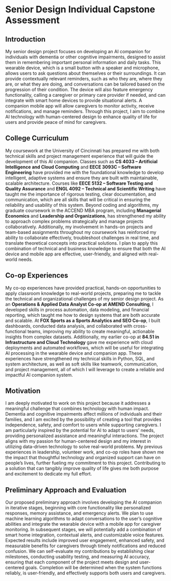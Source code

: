 # Senior Design Individual Capstone Assessment

## Introduction
My senior design project focuses on developing an AI companion for individuals with dementia or other cognitive impairments, designed to assist them in remembering important personal information and daily tasks. This wearable device, which is a small button with a speaker and microphone, allows users to ask questions about themselves or their surroundings. It can provide contextually relevant reminders, such as who they are, where they are, or what they are doing, and conversations can be tailored based on the progression of their condition. The device will also feature emergency functionality, calling a caregiver or primary care provider if needed, and can integrate with smart home devices to provide situational alerts. A companion mobile app will allow caregivers to monitor activity, receive notifications, and manage reminders. Through this project, I aim to combine AI technology with human-centered design to enhance quality of life for users and provide peace of mind for caregivers.

## College Curriculum
My coursework at the University of Cincinnati has prepared me with both technical skills and project management experience that will guide the development of this AI companion. Classes such as **CS 4033 – Artificial Intelligence and Cloud Computing** and **EECE 3093C – Software Engineering** have provided me with the foundational knowledge to develop intelligent, adaptive systems and ensure they are built with maintainable, scalable architecture. Courses like **EECE 5132 – Software Testing and Quality Assurance** and **ENGL 4092 – Technical and Scientific Writing** have taught me the importance of rigorous testing, clear documentation, and communication, which are all skills that will be critical in ensuring the reliability and usability of this system. Beyond coding and algorithms, my graduate coursework in the ACCEND MBA program, including **Managerial Economics** and **Leadership and Organizations**, has strengthened my ability to approach complex problems strategically and manage projects collaboratively. Additionally, my involvement in hands-on projects and team-based assignments throughout my coursework has reinforced my ability to collaborate effectively, troubleshoot challenges in real time, and translate theoretical concepts into practical solutions. I plan to apply this combination of technical and business knowledge to ensure that both the AI device and mobile app are effective, user-friendly, and aligned with real-world needs.

## Co-op Experiences
My co-op experiences have provided practical, hands-on opportunities to apply classroom knowledge to real-world projects, preparing me to tackle the technical and organizational challenges of my senior design project. As an **Operations & Applied Data Analyst Co-op at AMEND Consulting**, I developed skills in process automation, data modeling, and financial reporting, which taught me how to design systems that are both accurate and scalable. At **FOX Sports as a Sports Analytics and SEO Co-op**, I built dashboards, conducted data analysis, and collaborated with cross-functional teams, improving my ability to create meaningful, actionable insights from complex datasets. Additionally, my earlier co-op at **84.51 in Infrastructure and Cloud Technology** gave me experience with cloud deployments and automated workflows, which will be useful for integrating AI processing in the wearable device and companion app. These experiences have strengthened my technical skills in Python, SQL, and system architecture, as well as soft skills like teamwork, communication, and project management, all of which I will leverage to create a reliable and impactful AI companion system.

## Motivation
I am deeply motivated to work on this project because it addresses a meaningful challenge that combines technology with human impact. Dementia and cognitive impairments affect millions of individuals and their families, and I am excited by the possibility of creating a tool that provides independence, safety, and comfort to users while supporting caregivers. I am particularly inspired by the potential for AI to adapt to users’ needs, providing personalized assistance and meaningful interactions. The project aligns with my passion for human-centered design and my interest in utilizing data-driven technology to solve real-world problems. My previous experiences in leadership, volunteer work, and co-op roles have shown me the impact that thoughtful technology and organized support can have on people’s lives, further fueling my commitment to this project. Contributing to a solution that can tangibly improve quality of life gives me both purpose and excitement to dedicate my full effort.

## Preliminary Approach and Evaluation
Our proposed preliminary approach involves developing the AI companion in iterative stages, beginning with core functionality like personalized responses, memory assistance, and emergency alerts. We plan to use machine learning algorithms to adapt conversations to the user’s cognitive abilities and integrate the wearable device with a mobile app for caregiver monitoring. In subsequent stages, we will potentially add a combination of smart home integration, contextual alerts, and customizable voice features. Expected results include improved user engagement, enhanced safety, and measurable benefits for caregivers through timely notifications and reduced confusion. We can self-evaluate my contributions by establishing clear milestones, conducting usability testing, and measuring AI accuracy, ensuring that each component of the project meets design and user-centered goals. Completion will be determined when the system functions reliably, is user-friendly, and effectively supports both users and caregivers.

